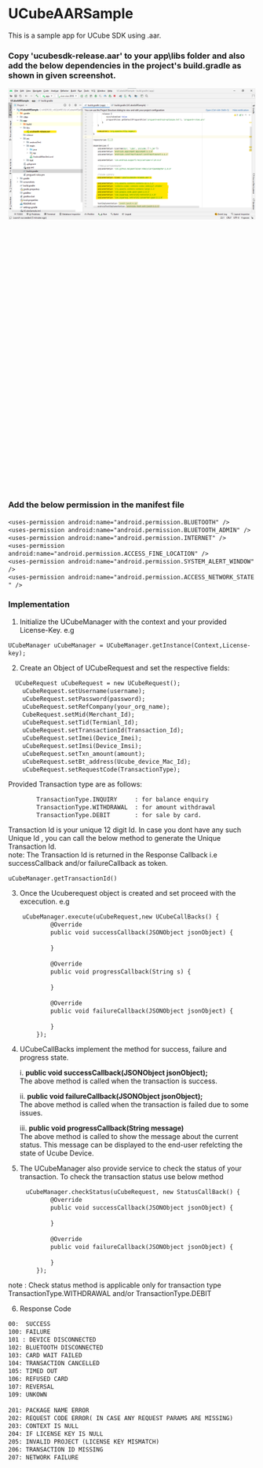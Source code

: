 # UCubeAARSample
This is a sample app for UCube SDK using .aar.

### Copy 'ucubesdk-release.aar' to your app\libs folder and also add the below dependencies in the project's build.gradle as shown in given screenshot.

<img align="left" src="https://github.com/sil-dev/UCubeAARSample/blob/master/screenshots/Screenshot_2021-07-29_122510_1.png"/><br /><br />


```
android {
    useLibrary 'org.apache.http.legacy'
}

dependencies {
    implementation fileTree(dir: 'libs', include: ['*.jar'])
    
    //uCube Library
    implementation files('libs/ucubesdk-release.aar')

    implementation 'org.apache.commons:commons-io:1.3.2'
    implementation 'commons-codec:commons-codec:20041127.091804'
    implementation 'org.apache.commons:commons-lang3:3.5'
    implementation 'com.google.code.gson:gson:2.8.5'
    implementation 'com.squareup.retrofit2:retrofit:2.4.0'
    implementation 'com.squareup.retrofit2:converter-gson:2.1.0'
}
```


### Add the below permission in the manifest file 

    <uses-permission android:name="android.permission.BLUETOOTH" />
    <uses-permission android:name="android.permission.BLUETOOTH_ADMIN" />
    <uses-permission android:name="android.permission.INTERNET" />
    <uses-permission android:name="android.permission.ACCESS_FINE_LOCATION" />
    <uses-permission android:name="android.permission.SYSTEM_ALERT_WINDOW" />
    <uses-permission android:name="android.permission.ACCESS_NETWORK_STATE " />

### Implementation
1. Initialize the UCubeManager with the context and your provided License-Key.
e.g
```
UCubeManager uCubeManager = UCubeManager.getInstance(Context,License-key);
```
2. Create an Object of UCubeRequest and set the respective fields:
```
  UCubeRequest uCubeRequest = new UCubeRequest();
    uCubeRequest.setUsername(username);
    uCubeRequest.setPassword(password);
    uCubeRequest.setRefCompany(your_org_name);
    CubeRequest.setMid(Merchant_Id);
    uCubeRequest.setTid(Termianl_Id);
    uCubeRequest.setTransactionId(Transaction_Id);
    uCubeRequest.setImei(Device_Imei);
    uCubeRequest.setImsi(Device_Imsi);
    uCubeRequest.setTxn_amount(amount);
    uCubeRequest.setBt_address(Ucube_device_Mac_Id);
    uCubeRequest.setRequestCode(TransactionType); 
```
Provided Transaction type are as follows:
```
    	TransactionType.INQUIRY 	: for balance enquiry
    	TransactionType.WITHDRAWAL	: for amount withdrawal
    	TransactionType.DEBIT		: for sale by card.
```
Transaction Id is your unique 12 digit Id. In case you dont have any such Unique Id , you can call the below method to generate the Unique Transaction Id.<br/>
note: The Transaction Id is returned in the Response Callback i.e successCallback and/or failureCallback as token.
```
uCubeManager.getTransactionId()
```
3. Once the Ucuberequest object is created and set proceed with the excecution.
e.g 
```
	uCubeManager.execute(uCubeRequest,new UCubeCallBacks() {
            @Override
            public void successCallback(JSONObject jsonObject) {
                
            }

            @Override
            public void progressCallback(String s) {
              
            }

            @Override
            public void failureCallback(JSONObject jsonObject) {
               
            }
        });
```
4. UCubeCallBacks implement the method for success, failure and progress state.
	
	i. 	**public void successCallback(JSONObject jsonObject);** <br>
			The above method is called when the transaction is success. 

 	ii. **public void failureCallback(JSONObject jsonObject);** <br>
 			The above method is called when the transaction is failed due to some issues.

 	iii. **public void progressCallback(String message)** <br>
 			The above method is called to show the message about the current status. This message can be displayed to the end-user refelcting the state of Ucube Device.
5. The UCubeManager also provide service to check the status of your transaction. To check the transaction status use below method

```
     uCubeManager.checkStatus(uCubeRequest, new StatusCallBack() {
            @Override
            public void successCallback(JSONObject jsonObject) {
              
            }

            @Override
            public void failureCallback(JSONObject jsonObject) {
            
            }
        });
```
note : Check status method is applicable only for transaction type TransactionType.WITHDRAWAL and/or TransactionType.DEBIT

6. Response Code 
```
00:  SUCCESS 
100: FAILURE
101 : DEVICE DISCONNECTED
102: BLUETOOTH DISCONNECTED
103: CARD WAIT FAILED
104: TRANSACTION CANCELLED 
105: TIMED OUT
106: REFUSED CARD
107: REVERSAL
109: UNKOWN 

201: PACKAGE NAME ERROR
202: REQUEST CODE ERROR( IN CASE ANY REQUEST PARAMS ARE MISSING)
203: CONTEXT IS NULL
204: IF LICENSE KEY IS NULL
205: INVALID PROJECT (LICENSE KEY MISMATCH)
206: TRANSACTION ID MISSING 
207: NETWORK FAILURE
```
